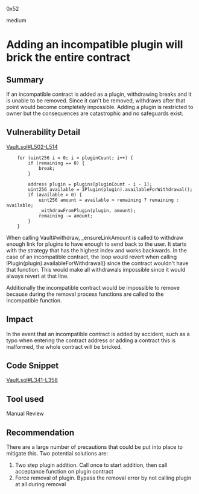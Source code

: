 0x52

medium

# Adding an incompatible plugin will brick the entire contract

## Summary

If an incompatible contract is added as a plugin, withdrawing breaks and it is unable to be removed. Since it can't be removed, withdraws after that point would become completely impossible. Adding a plugin is restricted to owner but the consequences are catastrophic and no safeguards exist.

## Vulnerability Detail

[Vault.sol#L502-L514](https://github.com/sherlock-audit/2022-10-mycelium/blob/main/mylink-contracts/src/Vault.sol#L502-L514)

        for (uint256 i = 0; i < pluginCount; i++) {
            if (remaining == 0) {
                break;
            }

            address plugin = plugins[pluginCount - i - 1];
            uint256 available = IPlugin(plugin).availableForWithdrawal();
            if (available > 0) {
                uint256 amount = available > remaining ? remaining : available;
                _withdrawFromPlugin(plugin, amount);
                remaining -= amount;
            }
        }

When calling Vault#withdraw, _ensureLinkAmount is called to withdraw enough link for plugins to have enough to send back to the user. It starts with the strategy that has the highest index and works backwards. In the case of an incompatible contract, the loop would revert when calling IPlugin(plugin).availableForWithdrawal() since the contract wouldn't have that function. This would make all withdrawals impossible since it would always revert at that line.

Additionally the incompatible contract would be impossible to remove because during the removal process functions are called to the incompatible function. 

## Impact

In the event that an incompatible contract is added by accident, such as a typo when entering the contract address or adding a contract this is malformed, the whole contract will be bricked.

## Code Snippet

[Vault.sol#L341-L358](https://github.com/sherlock-audit/2022-10-mycelium/blob/main/mylink-contracts/src/Vault.sol#L341-L358)

## Tool used

Manual Review

## Recommendation

There are a large number of precautions that could be put into place to mitigate this. Two potential solutions are:

1. Two step plugin addition. Call once to start addition, then call acceptance function on plugin contract
2. Force removal of plugin. Bypass the removal error by not calling plugin at all during removal